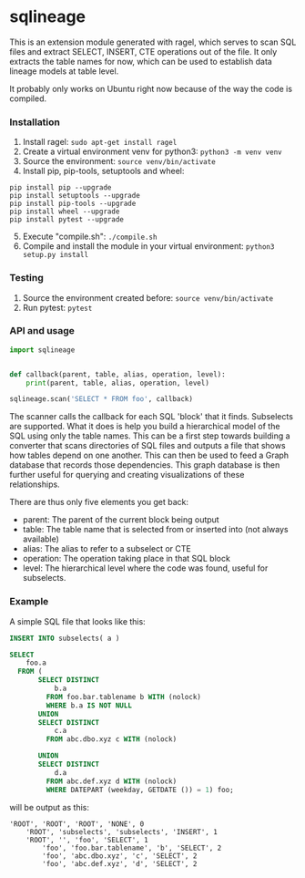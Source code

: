 # sqlineage

This is an extension module generated with ragel, which serves to scan SQL files
and extract SELECT, INSERT, CTE operations out of the file. It only extracts the table
names for now, which can be used to establish data lineage models at table level.

It probably only works on Ubuntu right now because of the way the code is compiled.

### Installation

1. Install ragel: `sudo apt-get install ragel`
2. Create a virtual environment venv for python3: `python3 -m venv venv`
3. Source the environment: `source venv/bin/activate`
4. Install pip, pip-tools, setuptools and wheel:

```
pip install pip --upgrade
pip install setuptools --upgrade
pip install pip-tools --upgrade
pip install wheel --upgrade
pip install pytest --upgrade
```

5. Execute "compile.sh": `./compile.sh`
6. Compile and install the module in your virtual environment: `python3 setup.py install`

### Testing

1. Source the environment created before: `source venv/bin/activate`
2. Run pytest: `pytest`

### API and usage

```python
import sqlineage


def callback(parent, table, alias, operation, level):
    print(parent, table, alias, operation, level)

sqlineage.scan('SELECT * FROM foo', callback)
```

The scanner calls the callback for each SQL 'block' that it finds. Subselects are supported.
What it does is help you build a hierarchical model of the SQL using only the table names.
This can be a first step towards building a converter that scans directories of SQL files and
outputs a file that shows how tables depend on one another. This can then be used to feed a 
Graph database that records those dependencies. This graph database is then further useful for
querying and creating visualizations of these relationships.

There are thus only five elements you get back:
- parent: The parent of the current block being output
- table:  The table name that is selected from or inserted into (not always available)
- alias:  The alias to refer to a subselect or CTE
- operation: The operation taking place in that SQL block
- level:  The hierarchical level where the code was found, useful for subselects.

### Example

A simple SQL file that looks like this:

```sql
INSERT INTO subselects( a )

SELECT
    foo.a
  FROM (
       SELECT DISTINCT
           b.a
         FROM foo.bar.tablename b WITH (nolock)
         WHERE b.a IS NOT NULL
       UNION
       SELECT DISTINCT
           c.a
         FROM abc.dbo.xyz c WITH (nolock) 

       UNION
       SELECT DISTINCT
           d.a
         FROM abc.def.xyz d WITH (nolock) 
         WHERE DATEPART (weekday, GETDATE ()) = 1) foo;
```

will be output as this:

```
'ROOT', 'ROOT', 'ROOT', 'NONE', 0
    'ROOT', 'subselects', 'subselects', 'INSERT', 1
    'ROOT', '', 'foo', 'SELECT', 1
        'foo', 'foo.bar.tablename', 'b', 'SELECT', 2
        'foo', 'abc.dbo.xyz', 'c', 'SELECT', 2
        'foo', 'abc.def.xyz', 'd', 'SELECT', 2
```

